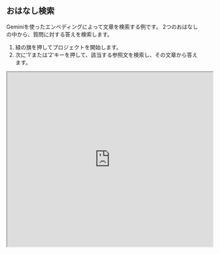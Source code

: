 ## おはなし検索

Geminiを使ったエンベディングによって文章を検索する例です。
2つのおはなしの中から、質問に対する答えを検索します。

1. 緑の旗を押してプロジェクトを開始します。
2. 次に'1'または'2'キーを押して、該当する参照文を検索し、その文章から答えます。

<iframe src="https://xcratch.github.io/editor/player#https://yokobond.github.io/xcx-gai/docs/ja/gai-story_retrieval-ja.sb3" width="540px" height="460px"></iframe>
